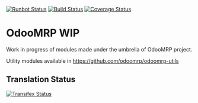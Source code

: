 [![Runbot Status](https://runbot.odoo-community.org/runbot/badge/flat/188/8.0.svg)](https://runbot.odoo-community.org/runbot/repo/github-com-odoomrp-odoomrp-wip-188)
[![Build Status](https://travis-ci.org/odoomrp/odoomrp-wip.svg?branch=8.0)](https://travis-ci.org/odoomrp/odoomrp-wip)
[![Coverage Status](https://coveralls.io/repos/odoomrp/odoomrp-wip/badge.png?branch=8.0)](https://coveralls.io/r/odoomrp/odoomrp-wip?branch=8.0)

OdooMRP WIP
===========

Work in progress of modules made under the umbrella of OdooMRP project.

Utility modules available in https://github.com/odoomrp/odoomrp-utils

Translation Status
------------------
[![Transifex Status](https://www.transifex.com/projects/p/odoomrp-wip-8-0/chart/image_png)](https://www.transifex.com/projects/p/odoomrp-wip-8-0)
